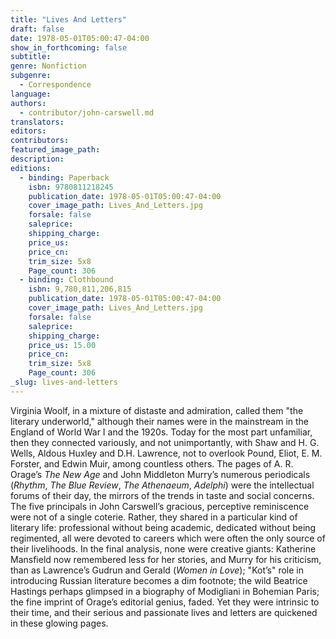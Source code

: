 ```yaml
---
title: "Lives And Letters"
draft: false
date: 1978-05-01T05:00:47-04:00
show_in_forthcoming: false
subtitle:
genre: Nonfiction
subgenre:
  - Correspondence
language:
authors:
  - contributor/john-carswell.md
translators:
editors:
contributors:
featured_image_path:
description:
editions:
  - binding: Paperback
    isbn: 9780811218245
    publication_date: 1978-05-01T05:00:47-04:00
    cover_image_path: Lives_And_Letters.jpg
    forsale: false
    saleprice:
    shipping_charge:
    price_us:
    price_cn:
    trim_size: 5x8
    Page_count: 306
  - binding: Clothbound
    isbn: 9,780,811,206,815
    publication_date: 1978-05-01T05:00:47-04:00
    cover_image_path: Lives_And_Letters.jpg
    forsale: false
    saleprice:
    shipping_charge:
    price_us: 15.00
    price_cn:
    trim_size: 5x8
    Page_count: 306
_slug: lives-and-letters
---
```


Virginia Woolf, in a mixture of distaste and admiration, called them "the literary underworld," although their names were in the mainstream in the England of World War I and the 1920s. Today for the most part unfamiliar, then they connected variously, and not unimportantly, with Shaw and H. G. Wells, Aldous Huxley and D.H. Lawrence, not to overlook Pound, Eliot, E. M. Forster, and Edwin Muir, among countless others. The pages of A. R. Orage’s _The New Age_ and John Middleton Murry’s numerous periodicals (_Rhythm_, _The Blue Review_, _The Athenaeum_, _Adelphi_) were the intellectual forums of their day, the mirrors of the trends in taste and social concerns. The five principals in John Carswell’s gracious, perceptive reminiscence were not of a single coterie. Rather, they shared in a particular kind of literary life: professional without being academic, dedicated without being regimented, all were devoted to careers which were often the only source of their livelihoods. In the final analysis, none were creative giants: Katherine Mansfield now remembered less for her stories, and Murry for his criticism, than as Lawrence’s Gudrun and Gerald (_Women in Love_); "Kot’s" role in introducing Russian literature becomes a dim footnote; the wild Beatrice Hastings perhaps glimpsed in a biography of Modigliani in Bohemian Paris; the fine imprint of Orage’s editorial genius, faded. Yet they were intrinsic to their time, and their serious and passionate lives and letters are quickened in these glowing pages.

